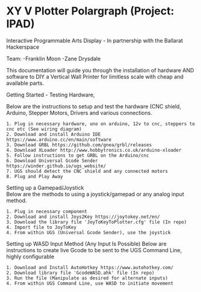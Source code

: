 # XY V Plotter Polargraph (Project: IPAD)
Interactive Programmable Arts Display - In partnership with the Ballarat Hackerspace

Team:
-Franklin Moon
-Zane Drysdale

This documentation will guide you through the installation of hardware AND software to DIY a Vertical Wall Printer for limitless scale with cheap and available parts.

Getting Started - Testing Hardware,

  Below are the instructions to setup and test the hardware (CNC shield, Arduino, Stepper Motors, Drivers and various connections.

    1. Plug in necessary hardware, uno on arduino, 12v to cnc, steppers to cnc etc (See wiring diagram)
    2. Download and install Arduino IDE https://www.arduino.cc/en/main/software
    3. Download GRBL https://github.com/gnea/grbl/releases
    4. Download XLoader http://www.hobbytronics.co.uk/arduino-xloader
    5. Follow instructions to get GRBL on the Arduino/cnc
    6. Download Universal Gcode Sender https://winder.github.io/ugs_website/
    7. UGS should detect the CNC shield and any connected motors
    8. Plug and Play Away
    
    
Setting up a Gamepad/Joystick   
  Below are the methods to using a joystick/gamepad or any analog input method.
 
    1. Plug in necessary component
    2. Download and install Joys2Key https://joytokey.net/en/
    3. Download the library file 'JoyToKeyToPlotter.cfg' file (In repo)
    4. Import file to JoyToKey
    4. From within UGS (Universal Gcode Sender), use the joystick 


Setting up WASD Input Method (Any Input Is Possible)
  Below are instructions to create live Gcode to be sent to the UGS Command Line, highly configurable
  
    1. Download and Install AutoHotkey https://www.autohotkey.com/
    2. Download library file 'GcodeWASD.ahk' file (In repo)
    3. Run the file (Manipulate as desired for alternate inputs)
    4. From within UGS Command Line, use WASD to initiate movement
